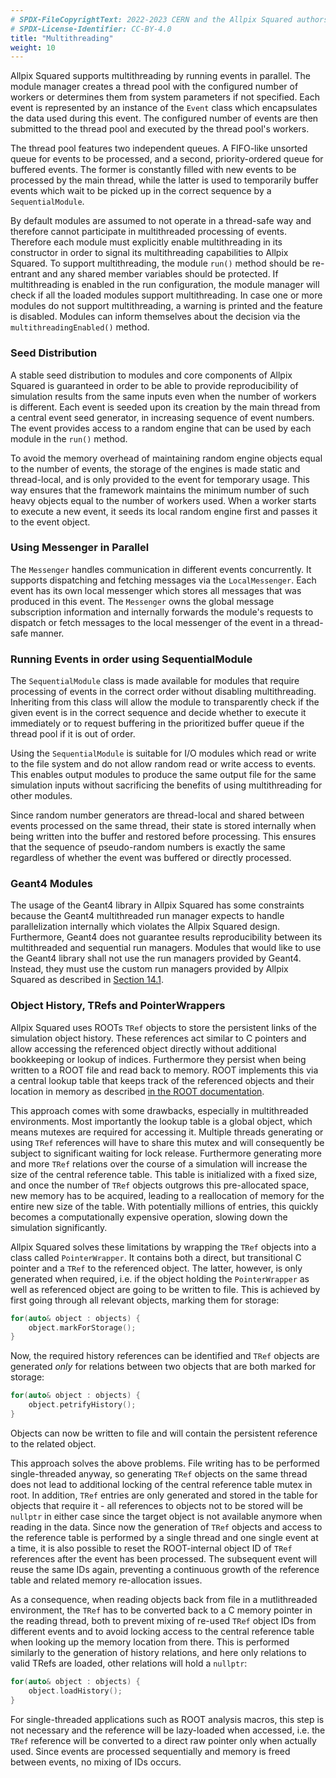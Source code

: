 ```yaml
---
# SPDX-FileCopyrightText: 2022-2023 CERN and the Allpix Squared authors
# SPDX-License-Identifier: CC-BY-4.0
title: "Multithreading"
weight: 10
---
```


Allpix Squared supports multithreading by running events in parallel. The module manager creates a thread pool with the
configured number of workers or determines them from system parameters if not specified. Each event is represented by an
instance of the `Event` class which encapsulates the data used during this event. The configured number of events are then
submitted to the thread pool and executed by the thread pool's workers.

The thread pool features two independent queues. A FIFO-like unsorted queue for events to be processed, and a second,
priority-ordered queue for buffered events. The former is constantly filled with new events to be processed by the main
thread, while the latter is used to temporarily buffer events which wait to be picked up in the correct sequence by a
`SequentialModule`.

By default modules are assumed to not operate in a thread-safe way and therefore cannot participate in multithreaded
processing of events. Therefore each module must explicitly enable multithreading in its constructor in order to signal its
multithreading capabilities to Allpix Squared. To support multithreading, the module `run()` method should be re-entrant and
any shared member variables should be protected. If multithreading is enabled in the run configuration, the module manager
will check if all the loaded modules support multithreading. In case one or more modules do not support multithreading, a
warning is printed and the feature is disabled. Modules can inform themselves about the decision via the
`multithreadingEnabled()` method.

### Seed Distribution

A stable seed distribution to modules and core components of Allpix Squared is guaranteed in order to be able to provide
reproducibility of simulation results from the same inputs even when the number of workers is different. Each event is seeded
upon its creation by the main thread from a central event seed generator, in increasing sequence of event numbers. The event
provides access to a random engine that can be used by each module in the `run()` method.

To avoid the memory overhead of maintaining random engine objects equal to the number of events, the storage of the engines
is made static and thread-local, and is only provided to the event for temporary usage. This way ensures that the framework
maintains the minimum number of such heavy objects equal to the number of workers used. When a worker starts to execute a new
event, it seeds its local random engine first and passes it to the event object.

### Using Messenger in Parallel

The `Messenger` handles communication in different events concurrently. It supports dispatching and fetching messages via the
`LocalMessenger`. Each event has its own local messenger which stores all messages that was produced in this event. The
`Messenger` owns the global message subscription information and internally forwards the module's requests to dispatch or
fetch messages to the local messenger of the event in a thread-safe manner.

### Running Events in order using SequentialModule

The `SequentialModule` class is made available for modules that require processing of events in the correct order without
disabling multithreading. Inheriting from this class will allow the module to transparently check if the given event is in
the correct sequence and decide whether to execute it immediately or to request buffering in the prioritized buffer queue if
the thread pool if it is out of order.

Using the `SequentialModule` is suitable for I/O modules which read or write to the file system and do not allow random read
or write access to events. This enables output modules to produce the same output file for the same simulation inputs
without sacrificing the benefits of using multithreading for other modules.

Since random number generators are thread-local and shared between events processed on the same thread, their state is stored
internally when being written into the buffer and restored before processing. This ensures that the sequence of pseudo-random
numbers is exactly the same regardless of whether the event was buffered or directly processed.

### Geant4 Modules

The usage of the Geant4 library in Allpix Squared has some constraints because the Geant4 multithreaded run manager expects
to handle parallelization internally which violates the Allpix Squared design. Furthermore, Geant4 does not guarantee results
reproducibility between its multithreaded and sequential run managers. Modules that would like to use the Geant4 library
shall not use the run managers provided by Geant4. Instead, they must use the custom run managers provided by Allpix Squared
as described in [Section 14.1](../14_additional/01_tools.md#geant4-interface).

### Object History, TRefs and PointerWrappers

Allpix Squared uses ROOTs `TRef` objects to store the persistent links of the simulation object history. These references act 
similar to C pointers and allow accessing the referenced object directly without additional bookkeeping or lookup of indices. 
Furthermore they persist when being written to a ROOT file and read back to memory. ROOT implements this via a central lookup 
table that keeps track of the referenced objects and their location in memory as described 
[in the ROOT documentation](https://root.cern.ch/doc/master/classTRef.html).

This approach comes with some drawbacks, especially in multithreaded environments. Most importantly the lookup table is a 
global object, which means mutexes are required for accessing it. Multiple threads generating or using `TRef` references will 
have to share this mutex and will consequently be subject to significant waiting for lock release. Furthermore generating more 
and more `TRef` relations over the course of a simulation will increase the size of the central reference table. This table is 
initialized with a fixed size, and once the number of `TRef` objects outgrows this pre-allocated space, new memory has to be 
acquired, leading to a reallocation of memory for the entire new size of the table. With potentially millions of entries, this 
quickly becomes a computationally expensive operation, slowing down the simulation significantly.

Allpix Squared solves these limitations by wrapping the `TRef` objects into a class called `PointerWrapper`. It contains both 
a direct, but transitional C pointer and a `TRef` to the referenced object. The latter, however, is only generated when 
required, i.e. if the object holding the `PointerWrapper` as well as referenced object are going to be written to file. This 
is achieved by first going through all relevant objects, marking them for storage:

```cpp
for(auto& object : objects) {
    object.markForStorage();
}
```

Now, the required history references can be identified and `TRef` objects are generated *only* for relations between two objects
that are both marked for storage:

```cpp
for(auto& object : objects) {
    object.petrifyHistory();
}
```

Objects can now be written to file and will contain the persistent reference to the related object.

This approach solves the above problems. File writing has to be performed single-threaded anyway, so generating `TRef` objects 
on the same thread does not lead to additional locking of the central reference table mutex in root. In addition, `TRef` entries 
are only generated and stored in the table for objects that require it - all references to objects not to be stored will be 
`nullptr` in either case since the target object is not available anymore when reading in the data. Since now the generation of 
`TRef` objects and access to the reference table is performed by a single thread and one single event at a time, it is also 
possible to reset the ROOT-internal object ID of `TRef` references after the event has been processed. The subsequent event will 
reuse the same IDs again, preventing a continuous growth of the reference table and related memory re-allocation issues.

As a consequence, when reading objects back from file in a mutlithreaded environment, the `TRef` has to be converted back to a C
memory pointer in the reading thread, both to prevent mixing of re-used `TRef` object IDs from different events and to avoid 
locking access to the central reference table when looking up the memory location from there. This is performed similarly to the 
generation of history relations, and here only relations to valid TRefs are loaded, other relations will hold a `nullptr`:

```cpp
for(auto& object : objects) {
    object.loadHistory();
}
```

For single-threaded applications such as ROOT analysis macros, this step is not necessary and the reference will be lazy-loaded
when accessed, i.e. the `TRef` reference will be converted to a direct raw pointer only when actually used. Since events are
processed sequentially and memory is freed between events, no mixing of IDs occurs.


